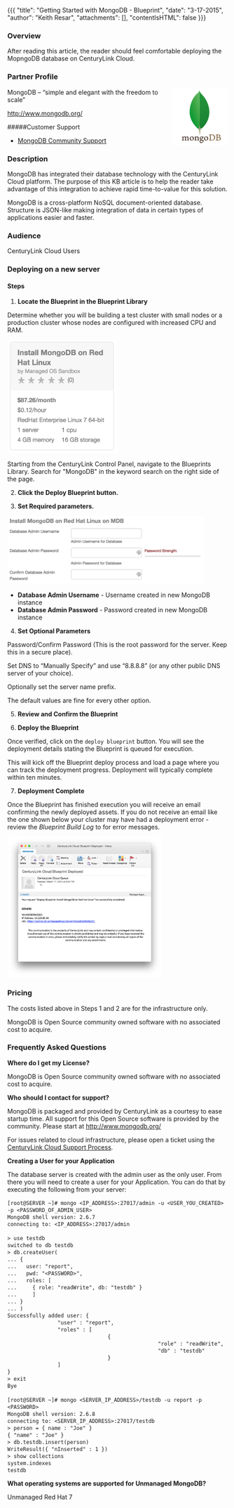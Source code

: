 {{{
  "title": "Getting Started with MongoDB - Blueprint",
  "date": "3-17-2015",
  "author": "Keith Resar",
  "attachments": [],
  "contentIsHTML": false
}}}



### Overview

After reading this article, the reader should feel comfortable deploying the MopngoDB database on CenturyLink Cloud.

### Partner Profile

<img src="../images/mongodb/mongodb-logo.png" style="border:0;float:right;">

MongoDB – “simple and elegant with the freedom to scale”

http://www.mongodb.org/

#####Customer Support

* [MongoDB Community Support ](http://www.mongodb.org/get-involved)


### Description

MongoDB has integrated their database technology with the CenturyLink Cloud platform.  The purpose of this KB article is to help the reader take advantage of this integration to achieve rapid time-to-value for this solution.

MongoDB is a cross-platform NoSQL document-oriented database. Structure is JSON-like making integration of data in certain types of applications easier and faster.


### Audience

CenturyLink Cloud Users


### Deploying on a new server


#### Steps


1. **Locate the Blueprint in the Blueprint Library**

  Determine whether you will be building a test cluster with small nodes or a production cluster whose nodes are configured with increased CPU and RAM.

  <img src="../images/mongodb/mongodb_blueprint_tile.png" style="border:0;max-width:250px;">

  Starting from the CenturyLink Control Panel, navigate to the Blueprints Library. Search for "MongoDB" in the keyword search on the right side of the page.

2. **Click the Deploy Blueprint button.**

3. **Set Required parameters.**

  <img src="../images/mongodb/deploy_parameters.png" style="max-width:450px;">

  * **Database Admin Username** - Username created in new MongoDB instance
  * **Database Admin Password** - Password created in new MongoDB instance

4. **Set Optional Parameters**

  Password/Confirm Password (This is the root password for the server. Keep this in a secure place).  

  Set DNS to “Manually Specify” and use “8.8.8.8” (or any other public DNS server of your choice).

  Optionally set the server name prefix.

  The default values are fine for every other option.

5. **Review and Confirm the Blueprint**

6. **Deploy the Blueprint**

  Once verified, click on the `deploy blueprint` button. You will see the deployment details stating the Blueprint is queued for execution.

  This will kick off the Blueprint deploy process and load a page where you can track the deployment progress. Deployment will typically complete within ten minutes.

7. **Deployment Complete**

  Once the Blueprint has finished execution you will receive an email confirming the newly deployed assets.  If you do not receive an email like the one shown below your cluster may have had a deployment error - review the *Blueprint Build Log* to for error messages.

  <img src="../images/mongodb/deploy_complete_email.png" style="border:0;width:70%;">


### Pricing

The costs listed above in Steps 1 and 2 are for the infrastructure only.

MongoDB is Open Source community owned software with no associated cost to acquire.


### Frequently Asked Questions

**Where do I get my License?**

MongoDB is Open Source community owned software with no associated cost to acquire.

**Who should I contact for support?**

MongoDB is packaged and provided by CenturyLink as a courtesy to ease startup time. All support for this Open Source software is provided by the community. Please start at http://www.mongodb.org/

For issues related to cloud infrastructure, please open a ticket using the [CenturyLink Cloud Support Process](../../Support/how-do-i-report-a-support-issue.md).


**Creating a User for your Application**

The database server is created with the admin user as the only user.  From there you will need to create a user for your Application.  You can do that by executing the following from your server:

```
[root@SERVER ~]# mongo <IP_ADDRESS>:27017/admin -u <USER_YOU_CREATED> -p <PASSWORD_OF_ADMIN_USER>
MongoDB shell version: 2.6.7
connecting to: <IP_ADDRESS>:27017/admin

> use testdb
switched to db testdb
> db.createUser(
... {
...   user: "report",
...   pwd: "<PASSWORD>",
...   roles: [
...     { role: "readWrite", db: "testdb" }
...     ]
... }
... )
Successfully added user: {
                "user" : "report",
                "roles" : [
                                {
                                                "role" : "readWrite",
                                                "db" : "testdb"
                                }
                ]
}
> exit
Bye

[root@SERVER ~]# mongo <SERVER_IP_ADDRESS>/testdb -u report -p <PASSWORD>
MongoDB shell version: 2.6.8
connecting to: <SERVER_IP_ADDRESS>:27017/testdb
> person = { name : "Joe" }
{ "name" : "Joe" }
> db.testdb.insert(person)
WriteResult({ "nInserted" : 1 })
> show collections
system.indexes
testdb
```

**What operating systems are supported for Unmanaged MongoDB?**

Unmanaged Red Hat 7
